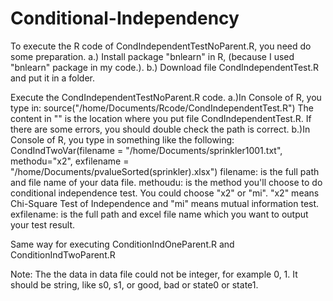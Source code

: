 # Conditional-Independency
To execute the R code of CondIndependentTestNoParent.R, you need do some preparation. a.) Install package "bnlearn" in R, (because I used "bnlearn" package in my code.).  b.) Download file CondIndependentTest.R and put it in a folder.

Execute the CondIndependentTestNoParent.R code. a.)In Console of R, you type in: source("/home/Documents/Rcode/CondIndependentTest.R") The content in "" is the location where you put file CondIndependentTest.R. If there are some errors, you should double check the path is correct. b.)In Console of R, you type in something like the following: CondIndTwoVar(filename = "/home/Documents/sprinkler1001.txt", methodu="x2", exfilename = "/home/Documents/pvalueSorted(sprinkler).xlsx") filename: is the full path and file name of your data file. methoudu: is the method you'll choose to do conditional independence test. You could choose "x2" or "mi". "x2" means Chi-Square Test of Independence and "mi" means mutual information test. exfilename: is the full path and excel file name which you want to output your test result.

Same way for executing ConditionIndOneParent.R and ConditionIndTwoParent.R

Note: The the data in data file could not be integer, for example 0, 1. It should be string, like s0, s1, or good, bad or state0 or state1.

